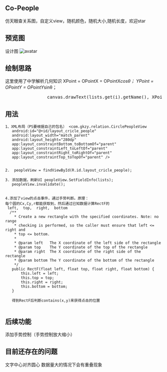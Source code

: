 
## Co-People

仿天眼查关系图，自定义view，随机颜色，随机大小,随机长度，欢迎star

## 预览图


设计图
![avatar](https://github.com/chenhua1008611/Co-People/blob/master/CoPeople/images/1234.png)


## 绘制思路
这里使用了中学解析几何知识   XPoint = OPointX = OPointX*cosθ； YPoint = OPointY = OPointY*sinθ；
<pre class=”brush: java; gutter: true;”>                canvas.drawText(lists.get(i).getName(), XPoint + (float) Math.cos(pere * i + 5) * radius[i % radius.length] - 30, YPoint + (float) Math.sin(pere * i + 5) * radius[i % radius.length] + 35, paint);
</pre>


## 用法
 ```
 1、XML布局（PS要根据自己的包名） <com.gkzy.relation.CirclePeopleView
    android:id="@+id/layout_cricle_people"
    android:layout_width="match_parent"
    android:layout_height="280dp"
    app:layout_constraintBottom_toBottomOf="parent"
    app:layout_constraintLeft_toLeftOf="parent"
    app:layout_constraintRight_toRightOf="parent"
    app:layout_constraintTop_toTopOf="parent" />
   
        
 2.  peopleView = findViewById(R.id.layout_cricle_people);

 3. 添加数据，刷新UI peopleView.SetFieldInfo(lists);
    peopleView.invalidate();
    
    
 4.添加了view的点击事件，通过手势判断。原理：
 每个圆的Cx,Cy,r都能获取到，然后通过已知数据计算RectF的
  left,  top,  right,  bottom
   /**
     * Create a new rectangle with the specified coordinates. Note: no range
     * checking is performed, so the caller must ensure that left <= right and
     * top <= bottom.
     *
     * @param left   The X coordinate of the left side of the rectangle
     * @param top    The Y coordinate of the top of the rectangle
     * @param right  The X coordinate of the right side of the rectangle
     * @param bottom The Y coordinate of the bottom of the rectangle
     */
    public RectF(float left, float top, float right, float bottom) {
        this.left = left;
        this.top = top;
        this.right = right;
        this.bottom = bottom;
    }
    
    得到RectF后判断contains(x,y)来获得点击的位置
  
  ```
  
 ## 后续功能
  添加手势控制（手势控制放大缩小）

## 目前还存在的问题 
  文字中心对齐圆心
  数据量大的情况下会有重叠现象

